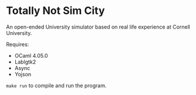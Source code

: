 # Totally Not Sim City
An open-ended University simulator based on real life experience at Cornell University.

Requires:

 * OCaml 4.05.0
 * Lablgtk2
 * Async
 * Yojson

`make run` to compile and run the program. 
